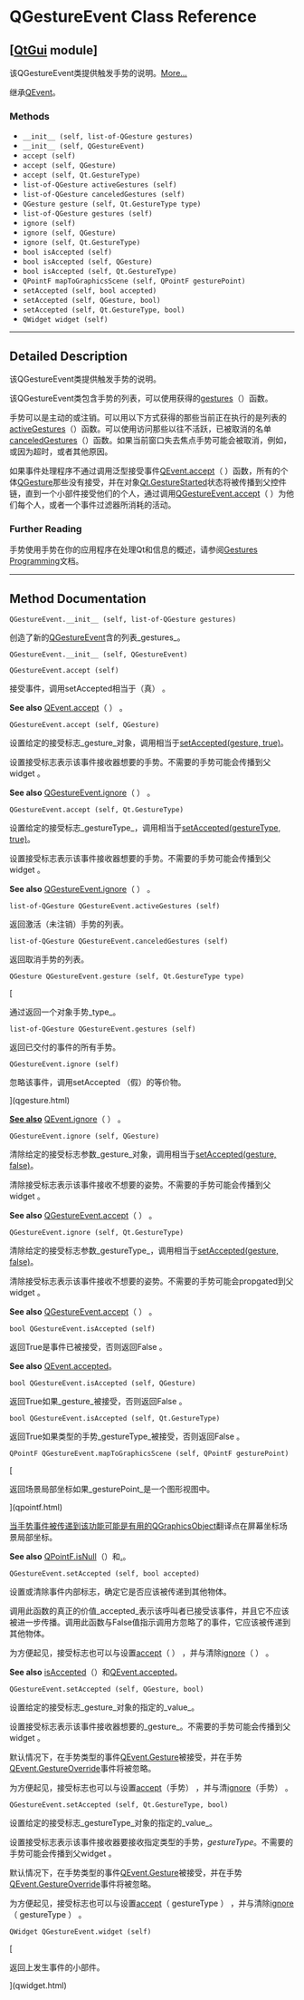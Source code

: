 # QGestureEvent Class Reference

## [[QtGui](index.htm) module]

该QGestureEvent类提供触发手势的说明。[More...](#details)

继承[QEvent](qevent.html)。

### Methods

*   `__init__ (self, list-of-QGesture gestures)`
*   `__init__ (self, QGestureEvent)`
*   `accept (self)`
*   `accept (self, QGesture)`
*   `accept (self, Qt.GestureType)`
*   `list-of-QGesture activeGestures (self)`
*   `list-of-QGesture canceledGestures (self)`
*   `QGesture gesture (self, Qt.GestureType type)`
*   `list-of-QGesture gestures (self)`
*   `ignore (self)`
*   `ignore (self, QGesture)`
*   `ignore (self, Qt.GestureType)`
*   `bool isAccepted (self)`
*   `bool isAccepted (self, QGesture)`
*   `bool isAccepted (self, Qt.GestureType)`
*   `QPointF mapToGraphicsScene (self, QPointF gesturePoint)`
*   `setAccepted (self, bool accepted)`
*   `setAccepted (self, QGesture, bool)`
*   `setAccepted (self, Qt.GestureType, bool)`
*   `QWidget widget (self)`

* * *

## Detailed Description

该QGestureEvent类提供触发手势的说明。

该QGestureEvent类包含手势的列表，可以使用获得的[gestures](qgestureevent.html#gestures)（）函数。

手势可以是主动的或注销。可以用以下方式获得的那些当前正在执行的是列表的[activeGestures](qgestureevent.html#activeGestures)（）函数。可以使用访问那些以往不活跃，已被取消的名单[canceledGestures](qgestureevent.html#canceledGestures)（）函数。如果当前窗口失去焦点手势可能会被取消，例如，或因为超时，或者其他原因。

如果事件处理程序不通过调用泛型接受事件[QEvent.accept](qevent.html#accept)（ ）函数，所有的个体[QGesture](qgesture.html)那些没有接受，并在对象[Qt.GestureStarted](qt.html#GestureState-enum)状态将被传播到父控件链，直到一个小部件接受他们的个人，通过调用[QGestureEvent.accept](qgestureevent.html#accept)（ ）为他们每个人，或者一个事件过滤器所消耗的活动。

### Further Reading

手势使用手势在你的应用程序在处理Qt和信息的概述，请参阅[Gestures Programming](index.htm)文档。

* * *

## Method Documentation

```
QGestureEvent.__init__ (self, list-of-QGesture gestures)
```

创造了新的[QGestureEvent](qgestureevent.html)含的列表_gestures_。

```
QGestureEvent.__init__ (self, QGestureEvent)
```

```
QGestureEvent.accept (self)
```

接受事件，调用setAccepted相当于（真） 。

**See also** [QEvent.accept](qevent.html#accept)（ ） 。

```
QGestureEvent.accept (self, QGesture)
```

设置给定的接受标志_gesture_对象，调用相当于[setAccepted(gesture, true)](qgestureevent.html#setAccepted)。

设置接受标志表示该事件接收器想要的手势。不需要的手势可能会传播到父widget 。

**See also** [QGestureEvent.ignore](qgestureevent.html#ignore)（ ） 。

```
QGestureEvent.accept (self, Qt.GestureType)
```

设置给定的接受标志_gestureType_，调用相当于[setAccepted(gestureType, true)](qgestureevent.html#setAccepted)。

设置接受标志表示该事件接收器想要的手势。不需要的手势可能会传播到父widget 。

**See also** [QGestureEvent.ignore](qgestureevent.html#ignore)（ ） 。

```
list-of-QGesture QGestureEvent.activeGestures (self)
```

返回激活（未注销）手势的列表。

```
list-of-QGesture QGestureEvent.canceledGestures (self)
```

返回取消手势的列表。

```
QGesture QGestureEvent.gesture (self, Qt.GestureType type)
```

[

通过返回一个对象手势_type_。

```
list-of-QGesture QGestureEvent.gestures (self)
```

返回已交付的事件的所有手势。

```
QGestureEvent.ignore (self)
```

忽略该事件，调用setAccepted （假）的等价物。

](qgesture.html)

[**See also**](qgesture.html) [QEvent.ignore](qevent.html#ignore)（ ） 。

```
QGestureEvent.ignore (self, QGesture)
```

清除给定的接受标志参数_gesture_对象，调用相当于[setAccepted(gesture, false)](qgestureevent.html#setAccepted)。

清除接受标志表示该事件接收不想要的姿势。不需要的手势可能会传播到父widget 。

**See also** [QGestureEvent.accept](qgestureevent.html#accept)（ ） 。

```
QGestureEvent.ignore (self, Qt.GestureType)
```

清除给定的接受标志参数_gestureType_，调用相当于[setAccepted(gesture, false)](qgestureevent.html#setAccepted)。

清除接受标志表示该事件接收不想要的姿势。不需要的手势可能会propgated到父widget 。

**See also** [QGestureEvent.accept](qgestureevent.html#accept)（ ） 。

```
bool QGestureEvent.isAccepted (self)
```

返回True是事件已被接受，否则返回False 。

**See also** [QEvent.accepted](qevent.html#accepted-prop)。

```
bool QGestureEvent.isAccepted (self, QGesture)
```

返回True如果_gesture_被接受，否则返回False 。

```
bool QGestureEvent.isAccepted (self, Qt.GestureType)
```

返回True如果类型的手势_gestureType_被接受，否则返回False 。

```
QPointF QGestureEvent.mapToGraphicsScene (self, QPointF gesturePoint)
```

[

返回场景局部坐标如果_gesturePoint_是一个图形视图中。

](qpointf.html)

[当手势事件被传递到该功能可能是有用的](qpointf.html)[QGraphicsObject](qgraphicsobject.html)翻译点在屏幕坐标场景局部坐标。

**See also** [QPointF.isNull](qpointf.html#isNull)（）和[.](index.html)。

```
QGestureEvent.setAccepted (self, bool accepted)
```

设置或清除事件内部标志，确定它是否应该被传递到其他物体。

调用此函数的真正的价值_accepted_表示该呼叫者已接受该事件，并且它不应该被进一步传播。调用此函数与False值指示调用方忽略了的事件，它应该被传递到其他物体。

为方便起见，接受标志也可以与设置[accept](qgestureevent.html#accept)（ ） ，并与清除[ignore](qgestureevent.html#ignore)（ ） 。

**See also** [isAccepted](qgestureevent.html#isAccepted)（）和[QEvent.accepted](qevent.html#accepted-prop)。

```
QGestureEvent.setAccepted (self, QGesture, bool)
```

设置给定的接受标志_gesture_对象的指定的_value_。

设置接受标志表示该事件接收器想要的_gesture_。不需要的手势可能会传播到父widget 。

默认情况下，在手势类型的事件[QEvent.Gesture](qevent.html#Type-enum)被接受，并在手势[QEvent.GestureOverride](qevent.html#Type-enum)事件将被忽略。

为方便起见，接受标志也可以与设置[accept](qgestureevent.html#accept)（手势） ，并与清[ignore](qgestureevent.html#ignore)（手势） 。

```
QGestureEvent.setAccepted (self, Qt.GestureType, bool)
```

设置给定的接受标志_gestureType_对象的指定的_value_。

设置接受标志表示该事件接收器要接收指定类型的手势，_gestureType_。不需要的手势可能会传播到父widget 。

默认情况下，在手势类型的事件[QEvent.Gesture](qevent.html#Type-enum)被接受，并在手势[QEvent.GestureOverride](qevent.html#Type-enum)事件将被忽略。

为方便起见，接受标志也可以与设置[accept](qgestureevent.html#accept)（ gestureType ） ，并与清除[ignore](qgestureevent.html#ignore)（ gestureType ） 。

```
QWidget QGestureEvent.widget (self)
```

[

返回上发生事件的小部件。

](qwidget.html)